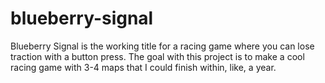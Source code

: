 # blueberry-signal
Blueberry Signal is the working title for a racing game where you can lose traction with a button press. The goal with this project is to make a cool racing game with 3-4 maps that I could finish within, like, a year.
